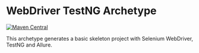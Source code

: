# WebDriver TestNG Archetype

[![Maven Central](https://img.shields.io/maven-central/v/io.testsmith/webdriver-testng-archetype.svg?maxAge=86400)](https://mvnrepository.com/artifact/io.testsmith/webdriver-testng-archetype)

This archetype generates a basic skeleton project with Selenium WebDriver, TestNG and Allure.
